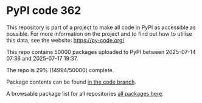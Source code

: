 # PyPI code 362

This repository is part of a project to make all code in PyPI as accessible as possible. For more information 
on the project and to find out how to utilise this data, see the website: https://py-code.org/

This repo contains 50000 packages uploaded to PyPI between 
2025-07-14 07:36 and 2025-07-17 19:37.

The repo is 29% (14994/50000) complete.

Package contents can be found [in the code branch](https://github.com/pypi-data/pypi-mirror-362/tree/code/packages).

A browsable package list for all repositories [all packages here](https://py-code.org/repositories/pypi-mirror-362).


